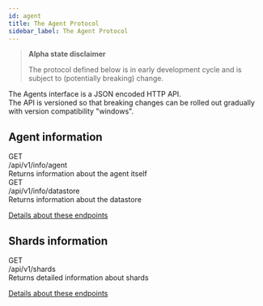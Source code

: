 ```yaml
---
id: agent
title: The Agent Protocol
sidebar_label: The Agent Protocol
---
```


<blockquote class="warning">

**Alpha state disclaimer**

The protocol defined below is in early development cycle
and is subject to (potentially breaking) change.

</blockquote>

The Agents interface is a JSON encoded HTTP API.  
The API is versioned so that breaking changes can be rolled out gradually
with version compatibility "windows".


## Agent information
<div class="rest">
  <div class="method get">GET</div>
  <div class="url get">/api/v1/info/agent</div>
  <div class="desc get rtl">Returns information about the agent itself</div>

  <div class="method get">GET</div>
  <div class="url get">/api/v1/info/datastore</div>
  <div class="desc get rtl">Returns information about the datastore</div>
</div>

[Details about these endpoints](agent-info.md)


## Shards information
<div class="rest">
  <div class="method get">GET</div>
  <div class="url get">/api/v1/shards</div>
  <div class="desc get rtl">Returns detailed information about shards</div>
</div>

[Details about these endpoints](agent-shards.md)
